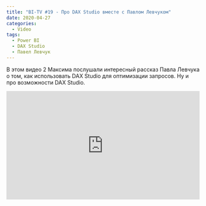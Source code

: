 ```yaml
---
title: "BI-TV #19 - Про DAX Studio вместе с Павлом Левчуком"
date: 2020-04-27
categories:
  - Video
tags:
  - Power BI
  - DAX Studio
  - Павел Левчук
---
```


В этом видео 2 Максима послушали интересный рассказ Павла Левчука о том, как использовать DAX Studio для оптимизации запросов. Ну и про возможности DAX Studio.

<style>.embed-container { position: relative; padding-bottom: 56.25%; height: 0; overflow: hidden; max-width: 100%; } .embed-container iframe, .embed-container object, .embed-container embed { position: absolute; top: 0; left: 0; width: 100%; height: 100%; }</style><div class='embed-container'><iframe src='https://www.youtube.com/embed/uJrsIa6qQiA' frameborder='0' allowfullscreen></iframe></div>

